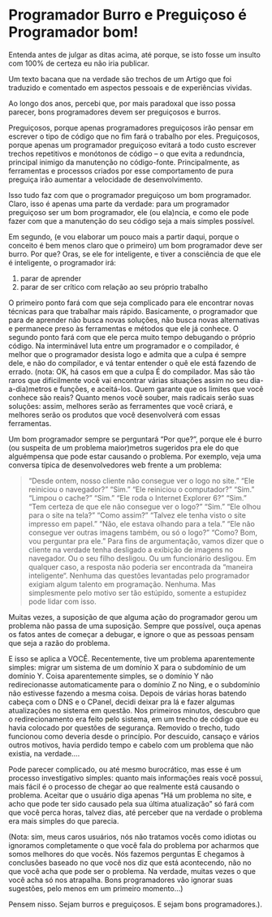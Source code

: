 # Programador Burro e Preguiçoso é Programador bom!

Entenda antes de julgar as ditas acima, até porque, se isto fosse um insulto com 100% de certeza eu não iria publicar.

Um texto bacana que na verdade são trechos de um Artigo que foi traduzido e comentado em aspectos pessoais e de experiências vividas.

Ao longo dos anos, percebi que, por mais paradoxal que isso possa parecer, bons programadores devem ser preguiçosos e burros.

Preguiçosos, porque apenas programadores preguiçosos irão pensar em escrever o tipo de código que no fim fará o trabalho por eles. Preguiçosos, porque apenas um programador preguiçoso evitará a todo custo escrever trechos repetitivos e monótonos de código – o que evita a redundncia, principal inimigo da manutenção no código-fonte. Principalmente, as ferramentas e processos criados por esse comportamento de pura preguiça irão aumentar a velocidade de desenvolvimento.

Isso tudo faz com que o programador preguiçoso um bom programador. Claro, isso é apenas uma parte da verdade: para um programador preguiçoso ser um bom programador, ele (ou ela)ncia, e como ele pode fazer com que a manutenção do seu código seja a mais simples possível.

Em segundo, (e vou elaborar um pouco mais a partir daqui, porque o conceito é bem menos claro que o primeiro) um bom programador deve ser burro. Por que? Oras, se ele for inteligente, e tiver a consciência de que ele é inteligente, o programador irá:

1. parar de aprender
2. parar de ser crítico com relação ao seu próprio trabalho

O primeiro ponto fará com que seja complicado para ele encontrar novas técnicas para que trabalhar mais rápido. Basicamente, o programador que para de aprender não busca novas soluções, não busca novas alternativas e permanece preso às ferramentas e métodos que ele já conhece. O segundo ponto fará com que ele perca muito tempo debugando o próprio código. Na interminável luta entre um programador e o compilador, é melhor que o programador desista logo e admita que a culpa é sempre dele, e não do compilador, e vá tentar entender o quê ele está fazendo de errado. (nota: OK, há casos em que a culpa É do compilador. Mas são tão raros que dificilmente você vai encontrar várias situações assim no seu dia-a-dia)metros e funções, e aceitá-los. Quem garante que os limites que você conhece são reais? Quanto menos você souber, mais radicais serão suas soluções: assim, melhores serão as ferramentes que você criará, e melhores serão os produtos que você desenvolverá com essas ferramentas.

Um bom programador sempre se perguntará “Por que?”, porque ele é burro (ou suspeita de um problema maior)metros sugeridos pra ele do que alguémpensa que pode estar causando o problema. Por exemplo, veja uma conversa típica de desenvolvedores web frente a um problema:

>“Desde ontem, nosso cliente não consegue ver o logo no site.”
>“Ele reiniciou o navegador?”
>“Sim.”
>“Ele reiniciou o computador?”
>“Sim.”
>“Limpou o cache?”
>“Sim.”
>“Ele roda o Internet Explorer 6?”
>“Sim.”
>“Tem certeza de que ele não consegue ver o logo?”
>“Sim.”
>“Ele olhou para o site na tela?”
>“Como assim?”
>“Talvez ele tenha visto o site impresso em papel.”
>“Não, ele estava olhando para a tela.”
>“Ele não consegue ver outras imagens também, ou só o logo?”
“Como? Bom, vou perguntar pra ele.”
>Para fins de argumentação, vamos dizer que o cliente na verdade tenha desligado a exibição de imagens no navegador. Ou o seu filho desligou. Ou um funcionário desligou. Em qualquer caso, a resposta não poderia ser encontrada da “maneira inteligente“. Nenhuma das questões levantadas pelo programador exigiam algum talento em programação. Nenhuma. Mas simplesmente pelo motivo ser tão estúpido, somente a estupidez pode lidar com isso.

Muitas vezes, a suposição de que alguma ação do programador gerou um problema não passa de uma suposição. Sempre que possível, ouça apenas os fatos antes de começar a debugar, e ignore o que as pessoas pensam que seja a razão do problema.

E isso se aplica a VOCÊ. Recentemente, tive um problema aparentemente simples: migrar um sistema de um domínio X para o subdomínio de um domínio Y. Coisa aparentemente simples, se o domínio Y não redirecionasse automaticamente para o domínio Z no Ning, e o subdomínio não estivesse fazendo a mesma coisa. Depois de várias horas batendo cabeça com o DNS e o CPanel, decidi deixar pra lá e fazer algumas atualizações no sistema em questão. Nos primeiros minutos, descubro que o redirecionamento era feito pelo sistema, em um trecho de código que eu havia colocado por questões de segurança. Removido o trecho, tudo funcionou como deveria desde o princípio. Por descuido, cansaço e vários outros motivos, havia perdido tempo e cabelo com um problema que não existia, na verdade….

Pode parecer complicado, ou até mesmo burocrático, mas esse é um processo investigativo simples: quanto mais informações reais você possui, mais fácil é o processo de chegar ao que realmente está causando o problema. Aceitar que o usuário diga apenas “Há um problema no site, e acho que pode ter sido causado pela sua última atualização” só fará com que você perca horas, talvez dias, até perceber que na verdade o problema era mais simples do que parecia.

(Nota: sim, meus caros usuários, nós não tratamos vocês como idiotas ou ignoramos completamente o que você fala do problema por acharmos que somos melhores do que vocês. Nós fazemos perguntas E chegamos à conclusões baseado no que você nos diz que está acontecendo, não no que você acha que pode ser o problema. Na verdade, muitas vezes o que você acha só nos atrapalha. Bons programadores vão ignorar suas sugestões, pelo menos em um primeiro momento…)

Pensem nisso. Sejam burros e preguiçosos. E sejam bons programadores.).
